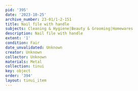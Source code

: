 ```yaml
---
pid: '395'
date: '2023-10-25'
archive_number: 23-01/1-2-151
title: Nail file with handle
subjects: Cleaning & Hygiene|Beauty & Grooming|Homewares
description: Nail file with handle
extent: '1'
condition: Fair
date_unvalidated: Unknown
creator: Unknown
collector: Unknown
materials: Metal
collection: tinui
key: object
order: '394'
layout: tinui_item
---
```

